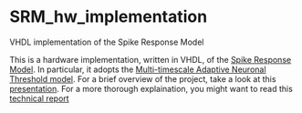 # SRM_hw_implementation
VHDL implementation of the Spike Response Model

This is a hardware implementation, written in VHDL, of the <a href="https://infoscience.epfl.ch/record/97804/files/SRM.pdf">Spike Response Model</a>. In particular, it adopts the <a href="https://www.frontiersin.org/articles/10.3389/neuro.10.009.2009/full">Multi-timescale Adaptive Neuronal Threshold model</a>. For a brief overview of the project, take a look at this <a href="https://github.com/fairfriend92/SRM_hw_implementation/blob/main/presentazione.pdf">presentation</a>. For a more thorough explaination, you might want to read this <a href="https://github.com/fairfriend92/SRM_hw_implementation/blob/main/vhdl%20implementation%20of%20the%20multi-timescale%20adaptive%20threshold%20neuronal%20model.pdf">technical report</a>
